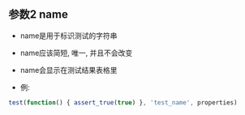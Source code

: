 ## 参数2 name

* name是用于标识测试的字符串

* name应该简短, 唯一, 并且不会改变

* name会显示在测试结果表格里

* 例:

```javascript
test(function() { assert_true(true) }, 'test_name', properties)
```
